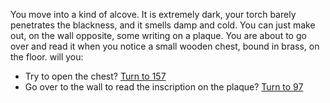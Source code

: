 You move into a kind of alcove. It is
extremely dark, your torch barely penetrates
the blackness, and it smells damp and cold.
You can just make out, on the wall opposite,
some writing on a plaque. You are about to go
over and read it when you notice a small
wooden chest, bound in brass, on the floor.
will you:

- Try to open the chest? [Turn to 157](157)
- Go over to the wall to read the
inscription on the plaque? [Turn to 97](97)
